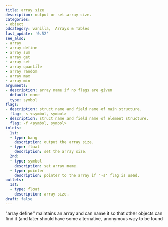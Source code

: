 ```yaml
---
title: array size
description: output or set array size.
categories:
- object
pdcategory: vanilla,  Arrays & Tables
last_update: '0.52'
see_also:
- array
- array define
- array sum
- array get
- array set
- array quantile
- array random
- array max
- array min
arguments:
- description: array name if no flags are given 
  default: none
  type: symbol
flags:
- description: struct name and field name of main structure.
  flag: -s <symbol, symbol>
- description: struct name and field name of element structure.
  flag: -f <symbol, symbol>
inlets:
  1st:
  - type: bang
    description: output the array size.
  - type: float
    description: set the array size.
  2nd:
  - type: symbol
    description: set array name.
  - type: pointer
    description: pointer to the array if '-s' flag is used.
outlets:
  1st:
  - type: float
    description: array size.
draft: false
---
```

"array define" maintains an array and can name it so that other objects can find it (and later should have some alternative, anonymous way to be found
